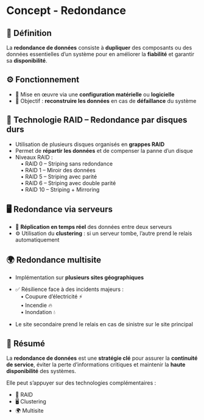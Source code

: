 # Concept - Redondance

## 📌 **Définition**

La **redondance de données** consiste à **dupliquer** des composants ou des données essentielles d’un système pour en améliorer la **fiabilité** et garantir sa **disponibilité**.

## ⚙️ **Fonctionnement**

- 🔧 Mise en œuvre via une **configuration matérielle** ou **logicielle**
- 🎯 Objectif : **reconstruire les données** en cas de **défaillance** du système



## 💽 **Technologie RAID – Redondance par disques durs**

- Utilisation de plusieurs disques organisés en **grappes RAID**
- Permet de **répartir les données** et de compenser la panne d’un disque
- Niveaux RAID :  
   • RAID 0 – Striping sans redondance  
   • RAID 1 – Miroir des données  
   • RAID 5 – Striping avec parité  
   • RAID 6 – Striping avec double parité  
   • RAID 10 – Striping + Mirroring



## 🖥️ **Redondance via serveurs**

- 🔁 **Réplication en temps réel** des données entre deux serveurs
- ⚙️ Utilisation du **clustering** : si un serveur tombe, l’autre prend le relais automatiquement



## 🌍 **Redondance multisite**

- Implémentation sur **plusieurs sites géographiques**
- ✅ Résilience face à des incidents majeurs :  
   • Coupure d’électricité ⚡  
   • Incendie 🔥  
   • Inondation 💧

- Le site secondaire prend le relais en cas de sinistre sur le site principal

## 🔄 **Résumé**

La **redondance de données** est une **stratégie clé** pour assurer la **continuité de service**, éviter la perte d’informations critiques et maintenir la **haute disponibilité** des systèmes.

Elle peut s’appuyer sur des technologies complémentaires :
- 💽 RAID 
- 🖥️ Clustering 
- 🌍 Multisite
